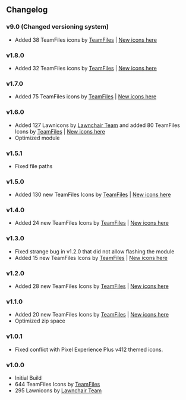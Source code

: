 ## Changelog

### v9.0 (Changed versioning system)
- Added 38 TeamFiles icons by [TeamFiles](https://github.com/TeamFiles "Team Files") | [New icons here](https://github.com/Syoker/ExtraThemedIcons/blob/main/newicons.md#v90 "New icons for version v9.0")

### v1.8.0
- Added 32 TeamFiles icons by [TeamFiles](https://github.com/TeamFiles "Team Files") | [New icons here](https://github.com/Syoker/ExtraThemedIcons/blob/main/newicons.md#v180 "New icons for version v1.8.0")

### v1.7.0
- Added 75 TeamFiles icons by [TeamFiles](https://github.com/TeamFiles "Team Files") | [New icons here](https://github.com/Syoker/ExtraThemedIcons/blob/main/newicons.md#v170 "New icons for version v1.7.0")

### v1.6.0
- Added 127 Lawnicons by [Lawnchair Team](https://github.com/LawnchairLauncher/lawnicons "Lawnchair GitHub") and added 80 TeamFiles Icons by [TeamFiles](https://github.com/TeamFiles "Team Files") | [New icons here](https://github.com/Syoker/ExtraThemedIcons/blob/main/newicons.md#v160 "New icons for version v1.6.0")
- Optimized module

### v1.5.1
- Fixed file paths

### v1.5.0
- Added 130 new TeamFiles Icons by [TeamFiles](https://github.com/TeamFiles "Team Files") | [New icons here](https://github.com/Syoker/ExtraThemedIcons/blob/main/newicons.md#v150 "New icons for version v1.5.0")

### v1.4.0
- Added 24 new TeamFiles Icons by [TeamFiles](https://github.com/TeamFiles "Team Files") | [New icons here](https://github.com/Syoker/ExtraThemedIcons/blob/main/newicons.md#v140 "New icons for version v1.4.0")

### v1.3.0
- Fixed strange bug in v1.2.0 that did not allow flashing the module
- Added 15 new TeamFiles Icons by [TeamFiles](https://github.com/TeamFiles "Team Files") | [New icons here](https://github.com/Syoker/ExtraThemedIcons/blob/main/newicons.md#v130 "New icons for version v1.3.0")

### v1.2.0
- Added 28 new TeamFiles Icons by [TeamFiles](https://github.com/TeamFiles "Team Files") | [New icons here](https://github.com/Syoker/ExtraThemedIcons/blob/main/newicons.md#v120 "New icons for version v1.2.0")

### v1.1.0
- Added 20 new TeamFiles Icons by [TeamFiles](https://github.com/TeamFiles "Team Files") | [New icons here](https://github.com/Syoker/ExtraThemedIcons/blob/main/newicons.md#v110 "New icons for version v1.1.0")
- Optimized zip space

### v1.0.1
- Fixed conflict with Pixel Experience Plus v412 themed icons.

### v1.0.0
- Initial Build
- 644 TeamFiles Icons by [TeamFiles](https://github.com/TeamFiles "Team Files")
- 295 Lawnicons by [Lawnchair Team](https://github.com/LawnchairLauncher/lawnicons "Lawnchair GitHub")